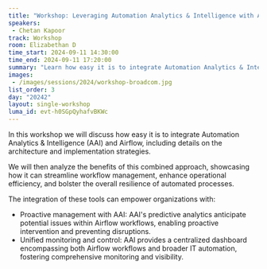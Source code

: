 ```yaml
---
title: "Workshop: Leveraging Automation Analytics & Intelligence with Airflow for Enhanced Workflow Observability"
speakers:
 - Chetan Kapoor
track: Workshop
room: Elizabethan D
time_start: 2024-09-11 14:30:00
time_end: 2024-09-11 17:20:00
summary: "Learn how easy it is to integrate Automation Analytics & Intelligence (AAI) and Airflow, including details on the architecture and implementation strategies."
images:
 - /images/sessions/2024/workshop-broadcom.jpg 
list_order: 3
day: "20242"
layout: single-workshop
luma_id: evt-h0SGpQyhafvBKWc
---
```


In this workshop we will discuss how easy it is to integrate Automation Analytics & Intelligence (AAI) and Airflow, including details on the architecture and implementation strategies.

We will then analyze the benefits of this combined approach, showcasing how it can streamline workflow management, enhance operational efficiency, and bolster the overall resilience of automated processes.

The integration of these tools can empower organizations with:
 * Proactive management with AAI: AAI's predictive analytics anticipate potential issues within Airflow workflows, enabling proactive intervention and preventing disruptions.
 * Unified monitoring and control: AAI provides a centralized dashboard encompassing both Airflow workflows and broader IT automation, fostering comprehensive monitoring and visibility.
